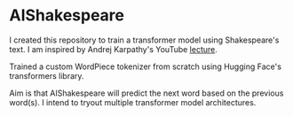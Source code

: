 # AIShakespeare

I created this repository to train a transformer model using Shakespeare's 
text. I am inspired by Andrej Karpathy's YouTube [lecture](https://www.youtube.com/watch?v=kCc8FmEb1nY&pp=ygUYQW5kcmVqIGthcnBhdGh5IG5hbm8gZ3B0).

Trained a custom WordPiece tokenizer from scratch using Hugging Face's 
transformers library.

Aim is that AIShakespeare will predict the next word based on the 
previous word(s). I intend to tryout multiple transformer model 
architectures.